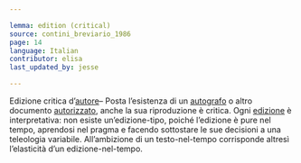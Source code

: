 ```yaml
---

lemma: edition (critical)
source: contini_breviario_1986
page: 14
language: Italian
contributor: elisa
last_updated_by: jesse

---
```

Edizione critica d’[autore](author.html)– Posta l’esistenza di un [autografo](original.html) o altro documento [autorizzato](authorization.html), anche la sua riproduzione è critica. Ogni [edizione](editionDocumentary.html) è interpretativa: non esiste un’edizione-tipo, poiché l’edizione è pure nel tempo, aprendosi nel pragma e facendo sottostare le sue decisioni a una teleologia variabile. All’ambizione di un testo-nel-tempo corrisponde altresì l’elasticità d’un edizione-nel-tempo.
